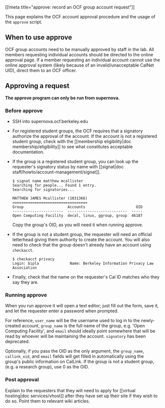 [[!meta title="approve: record an OCF group account request"]]

This page explains the OCF account approval procedure and the usage of the
`approve` script.

## When to use approve

OCF group accounts need to be manually approved by staff in the lab. All
members requesting individual accounts should be directed to the online
approval page. If a member requesting an individual account cannot use the
online approval system (likely because of an invalid/unacceptable CalNet UID),
direct them to an OCF officer.

## Approving a request

**The approve program can only be run from supernova.**

### Before approve

* SSH into supernova.ocf.berkeley.edu

* For registered student groups, the OCF requires that a signatory authorize
  the approval of the account. If the account is not a registered student
  group, check with the [[membership eligibility|doc membership/eligibility]]
  to see what constitutes acceptable documentation.

* If the group is a registered student group, you can look up the requester's
  signatory status by name with [[signat|doc staff/howto/account-management/signat]].

  ```text
  $ signat name matthew mcallister
  Searching for people... Found 1 entry.
  Searching for signatories...

  MATTHEW JAMES Mcallister (1031366)
  ==================================
  Group                    Accounts                       OID
  -----------------------  ---------------------------  -----
  Open Computing Facility  decal, linux, ggroup, group  46187
  ```

  Copy the group's OID, as you will need it when running approve.

* If the group is not a student group, the requester will need an official
  letterhead giving them authority to create the account. You will also need to
  check that the group doesn't already have an account using
  `checkacct`.

  ```text
  $ checkacct privacy
  Login: bipla              Name: Berkeley Information Privacy Law Association
  ```

* Finally, check that the name on the requester's Cal ID matches who
  they say they are.


### Running approve

When you run approve it will open a text editor; just fill out the form,
save it, and let the requester enter a password when prompted.

For reference, `user_name` will be the username used to log in to the
newly-created account, `group_name` is the full name of the group, e.g.
'Open Computing Facility', and `email` should ideally point somewhere that
will be read by whoever will be maintaining the account. `signatory` has been
deprecated.

Optionally, if you pass the OID as the only argument, the `group_name`,
`callink_oid`, and `email` fields will get filled in automatically using the
group's public information on CalLink. If the group is not a student group,
(e.g. a research group), use 0 as the OID.


### Post approval

Explain to the requesters that they will need to apply for [[virtual
hosting|doc services/vhost]] after they have set up their site if they wish to
do so. Point them to relevant wiki articles.
